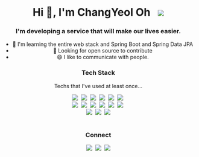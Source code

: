 <div align="center">
<h1>Hi 👋, I'm ChangYeol Oh &nbsp;  
    <a href="https://hits.seeyoufarm.com">
    <img src="https://hits.seeyoufarm.com/api/count/incr/badge.svg?url=https%3A%2F%2Fgithub.com%2Fohchangyeol&count_bg=%237FB5D1&title_bg=%23A9B7BE&icon=github.svg&icon_color=%23E7E7E7&title=hits&edge_flat=false"/></a>
</h1>

### I'm developing a service that will make our lives easier.

- 🌱 I'm learning the entire web stack and Spring Boot and Spring Data JPA
- 🤔 Looking for open source to contribute
- 😄 I like to communicate with people.
<h3>Tech Stack</h3>
<p>Techs that I've used at least once...</p>

<div>
    <img src="https://img.shields.io/badge/HTML-E34F26?style=flat&logo=HTML5&logoColor=white"/></a>&nbsp;
    <img src="https://img.shields.io/badge/Javascript-ffb13b?style=flat&logo=javascript&logoColor=white"/></a>&nbsp;
    <img src="https://img.shields.io/badge/css-1572B6?style=flat&logo=css3&logoColor=white"/></a>&nbsp;
    <img src="https://img.shields.io/badge/React-61DAFB?style=flat&logo=React&logoColor=white"/></a>&nbsp;
    <img src="https://img.shields.io/badge/bootstrap-7952B3?style=flat&logo=bootstrap&logoColor=white"/></a>&nbsp;
    <img src="https://img.shields.io/badge/Sass-CC6699?style=flat&logo=Sass&logoColor=white"/></a>&nbsp;
    <br>
    <img src="https://img.shields.io/badge/Java-007396?style=flat&logo=Java&logoColor=white"/></a>&nbsp;
    <img src="https://img.shields.io/badge/C%23-239120?style=flat&logo=C%2B%2B&logoColor=white"/></a>&nbsp;
    <img src="https://img.shields.io/badge/Spring-6DB33F?style=flat&logo=Spring&logoColor=white"/></a>&nbsp;
    <img src="https://img.shields.io/badge/Unity-FFFFFF?style=flat&logo=Unity&logoColor=2D2D2D"/></a>&nbsp;
    <img src="https://img.shields.io/badge/node.js-339933?style=flat&logo=node.js&logoColor=white"/></a>&nbsp;
    <img src="https://img.shields.io/badge/Express-000000?style=flat&logo=Express&logoColor=white"/></a>&nbsp;
    <br>
    <img src="https://img.shields.io/badge/mongoDB-47A248?style=flat&logo=mongoDB&logoColor=white"/></a>&nbsp;
    <img src="https://img.shields.io/badge/oracle-F80000?style=flat&logo=oracle&logoColor=white"/></a>&nbsp;
    <img src="https://img.shields.io/badge/MySQL-4479A1?style=flat&logo=MySQL&logoColor=white"/></a>
</div>
<br/>
<h3>Connect</h3>
<div>
    <a href="https://www.facebook.com/profile.php?id=100008649183778"><img src="https://img.shields.io/badge/Facebook-1877F2?style=flat&logo=Facebook&logoColor=white&link=https://www.facebook.com/profile.php?id=100008649183778"/></a>&nbsp;
    <a href="mailto:cy950315@naver.com"><img src="https://img.shields.io/badge/Gmail-d14836?style=flat&logo=Gmail&logoColor=white&link=cy950315@naver.com"/></a>&nbsp;
    <a href="https://www.instagram.com/o.cha_ng/"><img src="https://img.shields.io/badge/Instagram-E4405F?style=flat&logo=Instagram&logoColor=white&link=https://www.instagram.com/o.cha_ng/"/></a>
</div>
</div>

